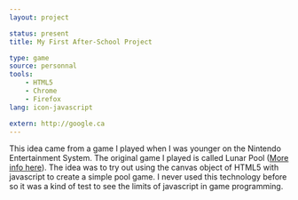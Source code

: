 ```yaml
---
layout: project

status: present
title: My First After-School Project

type: game
source: personnal
tools:
    - HTML5
    - Chrome
    - Firefox
lang: icon-javascript

extern: http://google.ca
---
```


This idea came from a game I played when I was younger on the Nintendo Entertainment System. The original game I played is called Lunar Pool ([More info here](http://en.wikipedia.org/wiki/Lunar_Pool)). The idea was to try out using the canvas object of HTML5 with javascript to create a simple pool game. I never used this technology before so it was a kind of test to see the limits of javascript in game programming.
